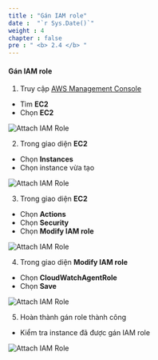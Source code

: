 ```yaml
---
title : "Gán IAM role"
date :  "`r Sys.Date()`" 
weight : 4 
chapter : false
pre : " <b> 2.4 </b> "
---
```


#### Gán IAM role
1. Truy cập [AWS Management Console](https://aws.amazon.com/console/)

- Tìm **EC2**
- Chọn **EC2**

![Attach IAM Role](/images/2-Prerequiste/2.3-Attachiamrole/0001-attachiamrole.png)

2. Trong giao diện **EC2**

- Chọn **Instances**
- Chọn instance vừa tạo 

![Attach IAM Role](/images/2-Prerequiste/2.3-Attachiamrole/0002-attachiamrole.png)

3. Trong giao diện **EC2**

- Chọn **Actions**
- Chọn **Security**
- Chọn **Modify IAM role**

![Attach IAM Role](/images/2-Prerequiste/2.3-Attachiamrole/0003-attachiamrole.png)

4. Trong giao diện **Modify IAM role**

- Chọn **CloudWatchAgentRole**
- Chọn **Save**

![Attach IAM Role](/images/2-Prerequiste/2.3-Attachiamrole/0004-attachiamrole.png)

5. Hoàn thành gán role thành công

- Kiểm tra instance đã được gán IAM role

![Attach IAM Role](/images/2-Prerequiste/2.3-Attachiamrole/0005-attachiamrole.png)

